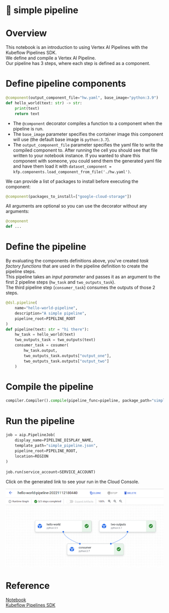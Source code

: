 # 🔧 simple pipeline

# Overview
This notebook is an introduction to using Vertex AI Pipelines with the Kubeflow Pipelines SDK.  
We define and compile a Vertex AI Pipeline.  
Our pipeline has 3 steps, where each step is defined as a component.

# Define pipeline components

```python
@component(output_component_file="hw.yaml", base_image="python:3.9")
def hello_world(text: str) -> str:
    print(text)
    return text
```

- The `@component` decorator compiles a function to a component when the pipeline is run.
- The `base_image` parameter specifies the container image this component will use (the default base image is `python:3.7`).
- The `output_component_file` parameter specifies the yaml file to write the compiled component to. After running the cell you should see that file written to your notebook instance. If you wanted to share this component with someone, you could send them the generated yaml file and have them load it with `dataset_component = kfp.components.load_component_from_file('./hw.yaml')`.

We can provide a list of packages to install before executing the component:
```python
@component(packages_to_install=["google-cloud-storage"])
```

All arguments are optional so you can use the decorator without any arguments:
```python
@component
def ...
```

# Define the pipeline
By evaluating the components definitions above, you've created *task factory functions* that are used in the pipeline definition to create the pipeline steps.  
This pipeline takes an *input parameter* and passes it as an argument to the first 2 pipeline steps (`hw_task` and `two_outputs_task`).  
The third pipeline step (`consumer_task`) consumes the outputs of those 2 steps.
```python
@dsl.pipeline(
    name="hello-world-pipeline",
    description="A simple pipeline",
    pipeline_root=PIPELINE_ROOT
)
def pipeline(text: str = "hi there"):
    hw_task = hello_world(text)
    two_outputs_task = two_outputs(text)
    consumer_task = cosumer(
        hw_task.output,
        two_outputs_task.outputs["output_one"],
        two_outputs_task.outputs["output_two"]
    )
```

# Compile the pipeline
```python
compiler.Compiler().compile(pipeline_func=pipeline, package_path="simple_pipeline.json")
```

# Run the pipeline
```python
job = aip.PipelineJob(
    display_name=PIPELINE_DISPLAY_NAME,
    template_path="simple_pipeline.json",
    pipeline_root=PIPELINE_ROOT,
    location=REGION
)

job.run(service_account=SERVICE_ACCOUNT)
```
Click on the generated link to see your run in the Cloud Console.  


<img src="https://raw.githubusercontent.com/gosia-b/gcp-vertex-ai/master/2_pipeline/pipeline.png">

# Reference
[Notebook](https://github.com/GoogleCloudPlatform/vertex-ai-samples/blob/main/notebooks/official/pipelines/pipelines_intro_kfp.ipynb)  
[Kubeflow Pipelines SDK](https://www.kubeflow.org/docs/components/pipelines/)

